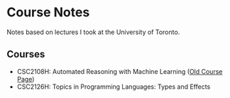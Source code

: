 # Course Notes

Notes based on lectures I took at the University of Toronto.

## Courses

- CSC2108H: Automated Reasoning with Machine Learning ([Old Course Page](https://www.cs.toronto.edu/~six/csc-2547hs-w23.html))
- CSC2126H: Topics in Programming Languages: Types and Effects